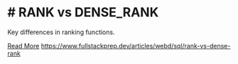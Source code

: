 # # RANK vs DENSE_RANK

Key differences in ranking functions.

[Read More](https://www.fullstackprep.dev/articles/webd/sql/rank-vs-dense-rank) https://www.fullstackprep.dev/articles/webd/sql/rank-vs-dense-rank